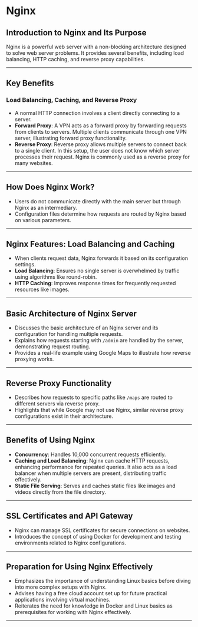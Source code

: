# Nginx

## Introduction to Nginx and Its Purpose
Nginx is a powerful web server with a non-blocking architecture designed to solve web server problems. It provides several benefits, including load balancing, HTTP caching, and reverse proxy capabilities.

---

## Key Benefits

### Load Balancing, Caching, and Reverse Proxy
- A normal HTTP connection involves a client directly connecting to a server.
- **Forward Proxy**: A VPN acts as a forward proxy by forwarding requests from clients to servers. Multiple clients communicate through one VPN server, illustrating forward proxy functionality.
- **Reverse Proxy**: Reverse proxy allows multiple servers to connect back to a single client. In this setup, the user does not know which server processes their request. Nginx is commonly used as a reverse proxy for many websites.

---

## How Does Nginx Work?

- Users do not communicate directly with the main server but through Nginx as an intermediary.
- Configuration files determine how requests are routed by Nginx based on various parameters.

---

## Nginx Features: Load Balancing and Caching

- When clients request data, Nginx forwards it based on its configuration settings.
- **Load Balancing**: Ensures no single server is overwhelmed by traffic using algorithms like round-robin.
- **HTTP Caching**: Improves response times for frequently requested resources like images.

---

## Basic Architecture of Nginx Server

- Discusses the basic architecture of an Nginx server and its configuration for handling multiple requests.
- Explains how requests starting with `/admin` are handled by the server, demonstrating request routing.
- Provides a real-life example using Google Maps to illustrate how reverse proxying works.

---

## Reverse Proxy Functionality

- Describes how requests to specific paths like `/maps` are routed to different servers via reverse proxy.
- Highlights that while Google may not use Nginx, similar reverse proxy configurations exist in their architecture.

---

## Benefits of Using Nginx

- **Concurrency**: Handles 10,000 concurrent requests efficiently.
- **Caching and Load Balancing**: Nginx can cache HTTP requests, enhancing performance for repeated queries. It also acts as a load balancer when multiple servers are present, distributing traffic effectively.
- **Static File Serving**: Serves and caches static files like images and videos directly from the file directory.

---

## SSL Certificates and API Gateway

- Nginx can manage SSL certificates for secure connections on websites.
- Introduces the concept of using Docker for development and testing environments related to Nginx configurations.

---

## Preparation for Using Nginx Effectively

- Emphasizes the importance of understanding Linux basics before diving into more complex setups with Nginx.
- Advises having a free cloud account set up for future practical applications involving virtual machines.
- Reiterates the need for knowledge in Docker and Linux basics as prerequisites for working with Nginx effectively.

---


